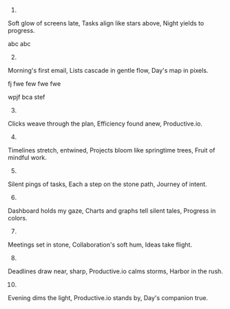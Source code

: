 1.
Soft glow of screens late,
Tasks align like stars above,
Night yields to progress.

abc
abc

2.
Morning's first email,
Lists cascade in gentle flow,
Day's map in pixels.

fj
fwe
few
fwe
fwe

wpjf
bca
stef

3.
Clicks weave through the plan,
Efficiency found anew,
Productive.io.

4.
Timelines stretch, entwined,
Projects bloom like springtime trees,
Fruit of mindful work.

5.
Silent pings of tasks,
Each a step on the stone path,
Journey of intent.

6.
Dashboard holds my gaze,
Charts and graphs tell silent tales,
Progress in colors.

7.
Meetings set in stone,
Collaboration's soft hum,
Ideas take flight.

8.
Deadlines draw near, sharp,
Productive.io calms storms,
Harbor in the rush.

10.
Evening dims the light,
Productive.io stands by,
Day's companion true.
